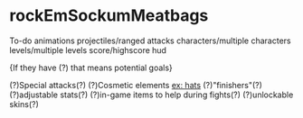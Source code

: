 # rockEmSockumMeatbags

To-do
animations
projectiles/ranged attacks
characters/multiple characters 
levels/multiple levels
score/highscore
hud

{If they have (?) that means potential goals}

(?)Special attacks(?)
(?)Cosmetic elements [ex: hats](?)
(?)"finishers"(?)
(?)adjustable stats(?)
(?)in-game items to help during fights(?)
(?)unlockable skins(?)
